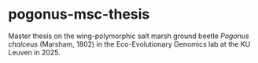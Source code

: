 # pogonus-msc-thesis

Master thesis on the wing-polymorphic salt marsh ground beetle *Pogonus chalceus* (Marsham, 1802) in the Eco-Evolutionary Genomics lab at the KU Leuven in 2025.
